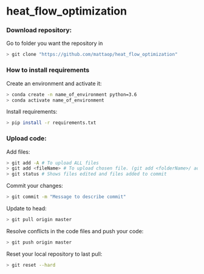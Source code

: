 # heat_flow_optimization

### Download repository:
Go to folder you want the repository in
```bash
> git clone "https://github.com/mattaop/heat_flow_optimization"
```

### How to install requirements
Create an environment and activate it:
```bash
> conda create -n name_of_environment python=3.6
> conda activate name_of_environment
```
Install requirements:
```bash
> pip install -r requirements.txt
```

### Upload code:
Add files:
```bash
> git add -A # To upload ALL files
> git add <fileName> # To upload chosen file. (git add <folderName>/ adds entire folder)
> git status # Shows files edited and files added to commit
```
Commit your changes:
```bash
> git commit -m "Message to describe commit"
```
Update to head:
```bash
> git pull origin master 
```
Resolve conflicts in the code files and push your code:
```bash
> git push origin master
```
Reset your local repository to last pull:
```bash
> git reset --hard
```
